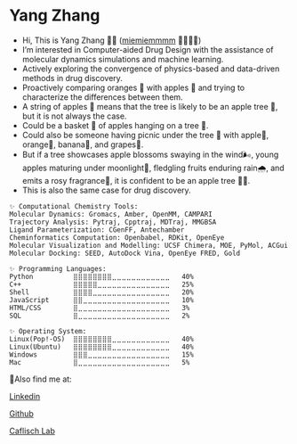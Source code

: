 # Yang Zhang
- Hi, This is Yang Zhang 👋🏻 ([miemiemmmm](https://github.com/miemiemmmm) 🐑🐏🐑🐏)
- I’m interested in Computer-aided Drug Design with the assistance of molecular dynamics simulations and machine learning.
- Actively exploring the convergence of physics-based and data-driven methods in drug discovery.
- Proactively comparing oranges 🍊 with apples 🍎 and trying to characterize the differences between them.
- A string of apples 🍎 means that the tree is likely to be an apple tree 🌳, but it is not always the case.
- Could be a basket 🧺 of apples hanging on a tree 🌳.
- Could also be someone having picnic under the tree 🌳 with apple🍎, orange🍊, banana🍌, and grapes🍇. 
- But if a tree showcases apple blossoms swaying in the wind🌬️, young apples maturing under moonlight🌙, fledgling fruits enduring rain🌧️, and emits a rosy fragrance🌸, it is confident to be an apple tree 🍎🌳.
- This is also the same case for drug discovery.

```
✨ Computational Chemistry Tools:
Molecular Dynamics: Gromacs, Amber, OpenMM, CAMPARI
Trajectory Analysis: Pytraj, Cpptraj, MDTraj, MMGBSA
Ligand Parameterization: CGenFF, Antechamber
Cheminformatics Computation: Openbabel, RDKit, OpenEye
Molecular Visualization and Modelling: UCSF Chimera, MOE, PyMol, ACGui
Molecular Docking: SEED, AutoDock Vina, OpenEye FRED, Gold

✨ Programming Languages:
Python          ⣿⣿⣿⣿⣿⣿⣿⣿⣀⣀⣀⣀⣀⣀⣀⣀⣀⣀⣀⣀   40% 
C++             ⣿⣿⣿⣿⣿⣀⣀⣀⣀⣀⣀⣀⣀⣀⣀⣀⣀⣀⣀⣀   25%
Shell           ⣿⣿⣿⣿⣀⣀⣀⣀⣀⣀⣀⣀⣀⣀⣀⣀⣀⣀⣀⣀   20%
JavaScript      ⣿⣿⣀⣀⣀⣀⣀⣀⣀⣀⣀⣀⣀⣀⣀⣀⣀⣀⣀⣀   10%
HTML/CSS        ⣿⣀⣀⣀⣀⣀⣀⣀⣀⣀⣀⣀⣀⣀⣀⣀⣀⣀⣀⣀   3%
SQL             ⣿⣀⣀⣀⣀⣀⣀⣀⣀⣀⣀⣀⣀⣀⣀⣀⣀⣀⣀⣀   2%

✨ Operating System:
Linux(Pop!-OS)  ⣿⣿⣿⣿⣿⣿⣿⣿⣀⣀⣀⣀⣀⣀⣀⣀⣀⣀⣀⣀   40%
Linux(Ubuntu)   ⣿⣿⣿⣿⣿⣿⣿⣿⣀⣀⣀⣀⣀⣀⣀⣀⣀⣀⣀⣀   40%
Windows         ⣿⣿⣿⣀⣀⣀⣀⣀⣀⣀⣀⣀⣀⣀⣀⣀⣀⣀⣀⣀   15% 
Mac             ⣿⣀⣀⣀⣀⣀⣀⣀⣀⣀⣀⣀⣀⣀⣀⣀⣀⣀⣀⣀   5%
```

💬Also find me at:

[Linkedin](https://www.linkedin.com/in/yang-zhang-947953172/)

[Github](https://github.com/miemiemmmm/miemiemmmm)

[Caflisch Lab](http://www.biochem-caflisch.uzh.ch/members/Zhang/Yang/9999)



<!---
miemiemmmm/miemiemmmm is a ✨ special ✨ repository because its `README.md` (this file) appears on your GitHub profile.
You can click the Preview link to take a look at your changes.
--->
